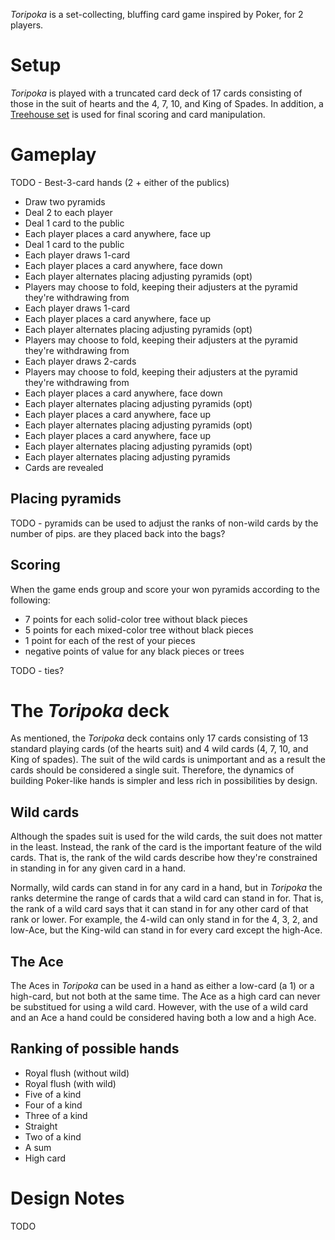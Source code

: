 *Toripoka* is a set-collecting, bluffing card game inspired by Poker, for 2 players.  

Setup
=====

*Toripoka* is played with a truncated card deck of 17 cards consisting of those in the suit of hearts and the 4, 7, 10, and King of Spades. In addition, a [Treehouse set](http://www.looneylabs.com/rules/treehouse) is used for final scoring and card manipulation.

Gameplay
========

TODO - Best-3-card hands (2 + either of the publics)

 * Draw two pyramids
 * Deal 2 to each player
 * Deal 1 card to the public
 * Each player places a card anywhere, face up
 * Deal 1 card to the public
 * Each player draws 1-card
 * Each player places a card anywhere, face down
 * Each player alternates placing adjusting pyramids (opt)
 * Players may choose to fold, keeping their adjusters at the
   pyramid they're withdrawing from
 * Each player draws 1-card
 * Each player places a card anywhere, face up
 * Each player alternates placing adjusting pyramids (opt) 
 * Players may choose to fold, keeping their adjusters at the
   pyramid they're withdrawing from
 * Each player draws 2-cards
 * Players may choose to fold, keeping their adjusters at the
   pyramid they're withdrawing from 
 * Each player places a card anywhere, face down
 * Each player alternates placing adjusting pyramids (opt) 
 * Each player places a card anywhere, face up
 * Each player alternates placing adjusting pyramids (opt)
 * Each player places a card anywhere, face up
 * Each player alternates placing adjusting pyramids (opt)
 * Each player alternates placing adjusting pyramids
 * Cards are revealed

Placing pyramids
----------------

TODO - pyramids can be used to adjust the ranks of non-wild cards by the number of pips.  are they placed back into the bags?

Scoring
-------

When the game ends group and score your won pyramids according to the following:

 * 7 points for each solid-color tree without black pieces
 * 5 points for each mixed-color tree without black pieces
 * 1 point for each of the rest of your pieces
 * negative points of value for any black pieces or trees
 
TODO - ties?

The *Toripoka* deck
=====================

As mentioned, the *Toripoka* deck contains only 17 cards consisting of 13 standard playing cards (of the hearts suit) and 4 wild cards (4, 7, 10, and King of spades).  The suit of the wild cards is unimportant and as a result the cards should be considered a single suit.  Therefore, the dynamics of building Poker-like hands is simpler and less rich in possibilities by design.

Wild cards
----------

Although the spades suit is used for the wild cards, the suit does not matter in the least.  Instead, the rank of the card is the important feature of the wild cards.  That is, the rank of the wild cards describe how they're constrained in standing in for any given card in a hand.

Normally, wild cards can stand in for any card in a hand, but in *Toripoka* the ranks determine the range of cards that a wild card can stand in for.  That is, the rank of a wild card says that it can stand in for any other card of that rank or lower.  For example, the 4-wild can only stand in for the 4, 3, 2, and low-Ace, but the King-wild can stand in for every card except the high-Ace.

The Ace
-------

The Aces in *Toripoka* can be used in a hand as either a low-card (a 1) or a high-card, but not both at the same time.  The Ace as a high card can never be substitued for using a wild card.  However, with the use of a wild card and an Ace a hand could be considered having both a low and a high Ace.  

Ranking of possible hands
-------------------------

 * Royal flush (without wild)
 * Royal flush (with wild)
 * Five of a kind
 * Four of a kind
 * Three of a kind
 * Straight 
 * Two of a kind
 * A sum
 * High card
 
Design Notes
============

TODO

